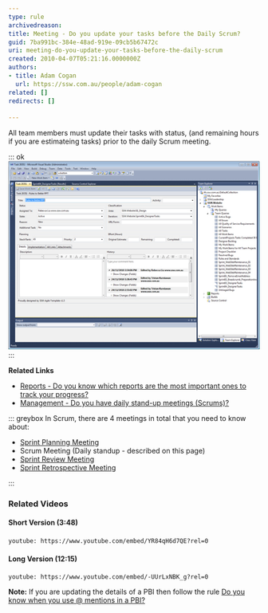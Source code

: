 ```yaml
---
type: rule
archivedreason: 
title: Meeting - Do you update your tasks before the Daily Scrum?
guid: 7ba991bc-384e-48ad-919e-09cb5b67472c
uri: meeting-do-you-update-your-tasks-before-the-daily-scrum
created: 2010-04-07T05:21:16.0000000Z
authors:
- title: Adam Cogan
  url: https://ssw.com.au/people/adam-cogan
related: []
redirects: []

---
```


All team members must update their tasks with  status, (and remaining hours if you are estimateing tasks) prior to the daily Scrum meeting.

<!--endintro-->

::: ok  
![Figure: Update the following screen to keep your burndown rate accurate.](Updatetasks.jpg)  
:::  

**Related Links** 


* [Reports - Do you know which reports are the most important ones to track your progress?](/Pages/TrackProgress.aspx)
* [Management - Do you have daily stand-up meetings (Scrums)?](/methodology-do-you-do-daily-scrums-aka-stand-up-meetings)




::: greybox
In Scrum, there are 4 meetings in total that you need to know about:
* [Sprint Planning Meeting](/Pages/SprintPlanningMeeting.aspx "Sprint Planning Meeting")
* Scrum Meeting (Daily standup - described on this page)
* [Sprint Review Meeting](/Pages/SprintReviewMeeting.aspx "Sprint Review Meeting")
* [Sprint Retrospective Meeting](/Pages/RetrospectiveMeeting.aspx "Sprint Retrospective Meeting")


:::


### Related Videos

#### Short Version (3:48)

`youtube: https://www.youtube.com/embed/YR84qH6d7QE?rel=0`

#### Long Version (12:15)

`youtube: https://www.youtube.com/embed/-UUrLxNBK_g?rel=0`

 
**Note:** If you are updating the details of a PBI then follow the rule [Do you know when you use @ mentions in a PBI?](/when-you-use-mentions-in-a-pbi)
